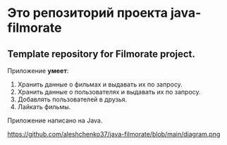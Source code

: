 # Это репозиторий проекта java-filmorate
Template repository for Filmorate project.
---
Приложение **умеет**:
1. Хранить данные о фильмах и выдавать их по запросу. 
2. Хранить данные о пользователях и выдавать их по запросу.
3. Добавлять пользователей в друзья.
4. Лайкать фильмы.

Приложение написано на Java.

https://github.com/aleshchenko37/java-filmorate/blob/main/diagram.png